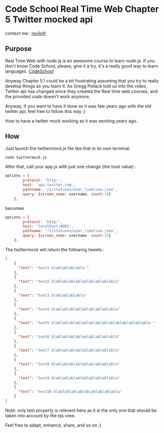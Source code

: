 Code School Real Time Web Chapter 5
Twitter mocked api
=============================
contact me : [revilofr](https://github.com/revilofr)

## Purpose
Real Time Web with node.js is an awesome course to learn node.js.
If you don't know Code School, please, give it a try, it's a really
good way to learn languages. [CodeSchool](http://www.codeschool.com)

Anyway Chapter 5.1 could be a bit frustrating assuming that you try to
really develop things as you learn it. As Gregg Pollack told us into the
video, Twitter api has changed since they created the Real time web 
courses, and the provided code doesn't work anymore.

Anyway, if you want to have it done as it was few years ago with the old
twitter api, feel free to follow this way ;)


How to have a twitter mock working as it was working years ago..

## How
Just launch the twittermock.js file like that in its own terminal:
```bash
node twittermock.js
```
After that, call your app.js with just one change (the host value) :
```js
options = {
        protocol: 'http:',
        host: 'api.twitter.com',
        pathname: '/1/statuses/user_timeline.json',
        query: {screen_name: username, count:10}
    };
```
becomes
```js
options = {
        protocol: 'http:',
        host: 'localhost:8081',
        pathname: '/1/statuses/user_timeline.json',
        query: {screen_name: username, count:10}
    };
```

The twittermock will return the following tweets :
```json
[
    {
      "text": "text1 blablablablabla "
    },
    {
      "text": "text2 blablablablablablablablablabla"
    },
    {
      "text": "text3 blablablablabla"
    },
    {
      "text": "text4 blablablablablablablablablabla"
    },
    {
      "text": "text5 blablablablablablablablablablablablablablabla "
    },
    {
      "text": "text6 blablablablablablablablablabla"
    },
    {
      "text": "text7 blablablablablablablablablabla"
    },
    {
      "text": "text8 blablablablablablablablablabla"
    },
    {
      "text": "text9 blablablablablablablablablabla"
    },
    {
      "text": "text10 blablablablablablablablablabla"
    }
]
```
Note: only text property is relevent here as it is the only one that
should be taken into account by the ejs view.

Feel free to adapt, enhance, share, and so on ;)